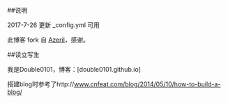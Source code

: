 ##说明

2017-7-26  更新 _config.yml 可用

此博客 fork 自 [Azeril](http://azeril.me/)，感谢。

##读立写生

我是Double0101，博客：[double0101.github.io]

搭建blog时参考了http://www.cnfeat.com/blog/2014/05/10/how-to-build-a-blog/